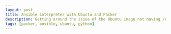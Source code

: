 ```yaml
---
layout: post
title: Ansible interpreter with Ubuntu and Packer
description: Getting around the issue of the Ubuntu image not having /usr/bin/python when using an Ansible provisioner with Packer
tags: [packer, ansible, ubuntu, python]
---
```



